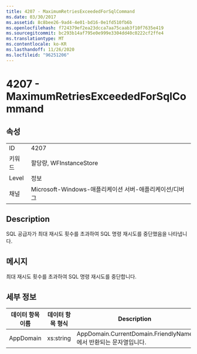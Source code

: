 ```yaml
---
title: 4207 - MaximumRetriesExceededForSqlCommand
ms.date: 03/30/2017
ms.assetid: 8c8bee26-9ad4-4e01-bd16-0e1fd510fb6b
ms.openlocfilehash: f724379ef2ea23dcca7aa75caab3f10f7635e419
ms.sourcegitcommit: bc293b14af795e0e999e3304dd40c0222cf2ffe4
ms.translationtype: MT
ms.contentlocale: ko-KR
ms.lasthandoff: 11/26/2020
ms.locfileid: "96251206"
---
```

# <a name="4207---maximumretriesexceededforsqlcommand"></a>4207 - MaximumRetriesExceededForSqlCommand

## <a name="properties"></a>속성  
  
|||  
|-|-|  
|ID|4207|  
|키워드|할당량, WFInstanceStore|  
|Level|정보|  
|채널|Microsoft-Windows-애플리케이션 서버-애플리케이션/디버그|  
  
## <a name="description"></a>Description  

 SQL 공급자가 최대 재시도 횟수를 초과하여 SQL 명령 재시도를 중단했음을 나타냅니다.  
  
## <a name="message"></a>메시지  

 최대 재시도 횟수를 초과하여 SQL 명령 재시도를 중단합니다.  
  
## <a name="details"></a>세부 정보  
  
|데이터 항목 이름|데이터 항목 형식|Description|  
|--------------------|--------------------|-----------------|  
|AppDomain|xs:string|AppDomain.CurrentDomain.FriendlyName에서 반환되는 문자열입니다.|
